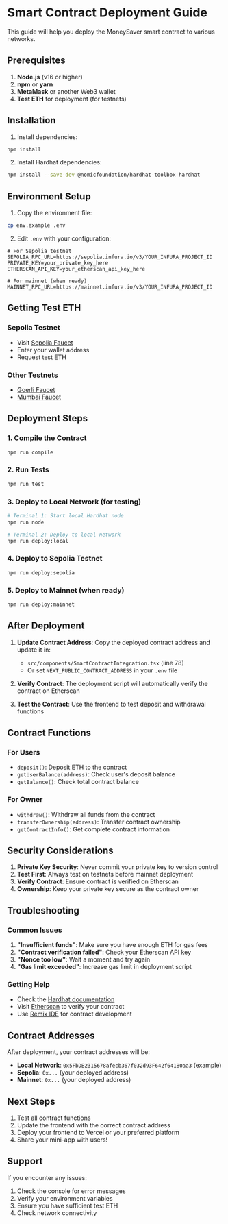 # Smart Contract Deployment Guide

This guide will help you deploy the MoneySaver smart contract to various networks.

## Prerequisites

1. **Node.js** (v16 or higher)
2. **npm** or **yarn**
3. **MetaMask** or another Web3 wallet
4. **Test ETH** for deployment (for testnets)

## Installation

1. Install dependencies:
```bash
npm install
```

2. Install Hardhat dependencies:
```bash
npm install --save-dev @nomicfoundation/hardhat-toolbox hardhat
```

## Environment Setup

1. Copy the environment file:
```bash
cp env.example .env
```

2. Edit `.env` with your configuration:
```env
# For Sepolia testnet
SEPOLIA_RPC_URL=https://sepolia.infura.io/v3/YOUR_INFURA_PROJECT_ID
PRIVATE_KEY=your_private_key_here
ETHERSCAN_API_KEY=your_etherscan_api_key_here

# For mainnet (when ready)
MAINNET_RPC_URL=https://mainnet.infura.io/v3/YOUR_INFURA_PROJECT_ID
```

## Getting Test ETH

### Sepolia Testnet
- Visit [Sepolia Faucet](https://sepoliafaucet.com/)
- Enter your wallet address
- Request test ETH

### Other Testnets
- [Goerli Faucet](https://goerlifaucet.com/)
- [Mumbai Faucet](https://faucet.polygon.technology/)

## Deployment Steps

### 1. Compile the Contract
```bash
npm run compile
```

### 2. Run Tests
```bash
npm run test
```

### 3. Deploy to Local Network (for testing)
```bash
# Terminal 1: Start local Hardhat node
npm run node

# Terminal 2: Deploy to local network
npm run deploy:local
```

### 4. Deploy to Sepolia Testnet
```bash
npm run deploy:sepolia
```

### 5. Deploy to Mainnet (when ready)
```bash
npm run deploy:mainnet
```

## After Deployment

1. **Update Contract Address**: Copy the deployed contract address and update it in:
   - `src/components/SmartContractIntegration.tsx` (line 78)
   - Or set `NEXT_PUBLIC_CONTRACT_ADDRESS` in your `.env` file

2. **Verify Contract**: The deployment script will automatically verify the contract on Etherscan

3. **Test the Contract**: Use the frontend to test deposit and withdrawal functions

## Contract Functions

### For Users
- `deposit()`: Deposit ETH to the contract
- `getUserBalance(address)`: Check user's deposit balance
- `getBalance()`: Check total contract balance

### For Owner
- `withdraw()`: Withdraw all funds from the contract
- `transferOwnership(address)`: Transfer contract ownership
- `getContractInfo()`: Get complete contract information

## Security Considerations

1. **Private Key Security**: Never commit your private key to version control
2. **Test First**: Always test on testnets before mainnet deployment
3. **Verify Contract**: Ensure contract is verified on Etherscan
4. **Ownership**: Keep your private key secure as the contract owner

## Troubleshooting

### Common Issues

1. **"Insufficient funds"**: Make sure you have enough ETH for gas fees
2. **"Contract verification failed"**: Check your Etherscan API key
3. **"Nonce too low"**: Wait a moment and try again
4. **"Gas limit exceeded"**: Increase gas limit in deployment script

### Getting Help

- Check the [Hardhat documentation](https://hardhat.org/docs)
- Visit [Etherscan](https://etherscan.io/) to verify your contract
- Use [Remix IDE](https://remix.ethereum.org/) for contract development

## Contract Addresses

After deployment, your contract addresses will be:

- **Local Network**: `0x5FbDB2315678afecb367f032d93F642f64180aa3` (example)
- **Sepolia**: `0x...` (your deployed address)
- **Mainnet**: `0x...` (your deployed address)

## Next Steps

1. Test all contract functions
2. Update the frontend with the correct contract address
3. Deploy your frontend to Vercel or your preferred platform
4. Share your mini-app with users!

## Support

If you encounter any issues:
1. Check the console for error messages
2. Verify your environment variables
3. Ensure you have sufficient test ETH
4. Check network connectivity
